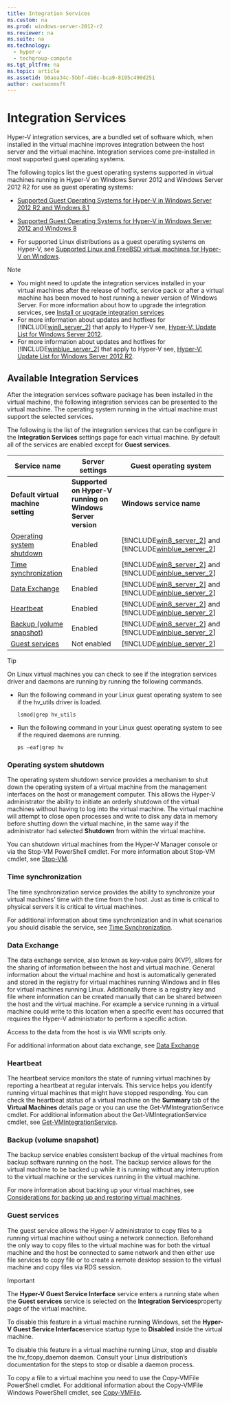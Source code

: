 ```yaml
---
title: Integration Services
ms.custom: na
ms.prod: windows-server-2012-r2
ms.reviewer: na
ms.suite: na
ms.technology: 
  - hyper-v
  - techgroup-compute
ms.tgt_pltfrm: na
ms.topic: article
ms.assetid: b0aea34c-5bbf-4b8c-bca9-8195c490d251
author: cwatsonmsft
---
```

# Integration Services
Hyper\-V integration services, are a bundled set of software which, when installed in the virtual machine improves integration between the host server and the virtual machine. Integration services come pre\-installed in most supported guest operating systems.  
  
The following topics list the guest operating systems supported in virtual machines running in Hyper\-V on Windows Server 2012 and Windows Server 2012 R2 for use as guest operating systems:  
  
-   [Supported Guest Operating Systems for Hyper\-V in Windows Server 2012 R2 and Windows 8.1](assetId:///0a3a974c-1714-47c8-88ca-8c1124dda369)  
  
-   [Supported Guest Operating Systems for Hyper\-V in Windows Server 2012 and Windows 8](assetId:///91958199-798d-4ac5-a019-3ed95c0cd2b8)  
  
-   For supported Linux distributions as a guest operating systems on Hyper\-V, see [Supported Linux and FreeBSD virtual machines for Hyper-V on Windows](../Topic/Supported-Linux-and-FreeBSD-virtual-machines-for-Hyper-V-on-Windows.md).  
  
> [!NOTE]  
> -   You might need to update the integration services installed in your virtual machines after the release of hotfix, service pack or after a virtual machine has been moved to host running a newer version of Windows Server. For more information about how to upgrade the integration services, see [Install or upgrade integration services](assetId:///243b5705-96c9-4ec7-9ec5-c68a22b0d42d#BKMK_step4)  
> -   For more information about updates and hotfixes for [!INCLUDE[win8_server_2](../Token/win8_server_2_md.md)] that apply to Hyper\-V see, [Hyper\-V: Update List for Windows Server 2012](http://social.technet.microsoft.com/wiki/contents/articles/15576.hyper-v-update-list-for-windows-server-2012.aspx).  
> -   For more information about updates and hotfixes for [!INCLUDE[winblue_server_2](../Token/winblue_server_2_md.md)] that apply to Hyper\-V see, [Hyper\-V: Update List for Windows Server 2012 R2](http://social.technet.microsoft.com/wiki/contents/articles/20885.hyper-v-update-list-for-windows-server-2012-r2.aspx).  
  
## Available Integration Services  
After the integration services software package has been installed in the virtual machine, the following integration services can be presented to the virtual machine. The operating system running in the virtual machine must support the selected services.  
  
The following is the list of the integration services that can be configure in the **Integration Services** settings page for each virtual machine. By default all of the services are enabled except for **Guest services**.  
  
|Service name|Server settings|Guest operating system|  
|----------------|-------------------|--------------------------|  
|**Default virtual machine setting**|**Supported on Hyper\-V running on Windows Server version**|**Windows service name**|**Linux driver \/ daemon name**|  
|[Operating system shutdown](../Topic/Integration-Services.md#BKMK_Shutdown)|Enabled|[!INCLUDE[win8_server_2](../Token/win8_server_2_md.md)] and [!INCLUDE[winblue_server_2](../Token/winblue_server_2_md.md)]|**Hyper\-V Guest Shutdown Service**|hv\_utils|  
|[Time synchronization](../Topic/Integration-Services.md#BKMK_time)|Enabled|[!INCLUDE[win8_server_2](../Token/win8_server_2_md.md)] and [!INCLUDE[winblue_server_2](../Token/winblue_server_2_md.md)]|**Hyper\-V Time Synchronization Service**|hv\_utils|  
|[Data Exchange](../Topic/Integration-Services.md#BKMK_KVP)|Enabled|[!INCLUDE[win8_server_2](../Token/win8_server_2_md.md)] and [!INCLUDE[winblue_server_2](../Token/winblue_server_2_md.md)]|**Hyper\-V Data Exchange Service**|hv\_utils and hv\_kvp\_daemon|  
|[Heartbeat](../Topic/Integration-Services.md#BKMK_heartbeat)|Enabled|[!INCLUDE[win8_server_2](../Token/win8_server_2_md.md)] and [!INCLUDE[winblue_server_2](../Token/winblue_server_2_md.md)]|**Hyper\-V Heartbeat Service**|hv\_utils|  
|[Backup \(volume snapshot\)](../Topic/Integration-Services.md#BKMK_backup)|Enabled|[!INCLUDE[win8_server_2](../Token/win8_server_2_md.md)] and [!INCLUDE[winblue_server_2](../Token/winblue_server_2_md.md)]|**Hyper\-V Volume Shadow Copy Requestor**|hv\_utils and hv\_vss\_daemon|  
|[Guest services](../Topic/Integration-Services.md#BKMK_guest)|Not enabled|[!INCLUDE[winblue_server_2](../Token/winblue_server_2_md.md)]|**Hyper\-V Guest Services Interface**|hv\_utils and hv\_fcopy\_daemon|  
  
> [!TIP]  
> On Linux virtual machines you can check to see if the integration services driver and daemons are running by running the following commands.  
>   
> -   Run the following command in your Linux guest operating system to see if the hv\_utils driver is loaded.  
>   
>     ```  
>     lsmod|grep hv_utils  
>     ```  
> -   Run the following command in your Linux guest operating system to see if the required daemons are running.  
>   
>     ```  
>     ps –eaf|grep hv  
>     ```  
  
### <a name="BKMK_Shutdown"></a>Operating system shutdown  
The operating system shutdown service provides a mechanism to shut down the operating system of a virtual machine from the management interfaces on the host or management computer. This allows the Hyper\-V administrator the ability to initiate an orderly shutdown of the virtual machines without having to log into the virtual machine. The virtual machine will attempt to close open processes and write to disk any data in memory before shutting down the virtual machine, in the same way if the administrator had selected **Shutdown** from within the virtual machine.  
  
You can shutdown virtual machines from the Hyper\-V Manager console or via the Stop\-VM PowerShell cmdlet. For more information about Stop\-VM cmdlet, see [Stop\-VM](http://technet.microsoft.com/library/hh848468.aspx).  
  
### <a name="BKMK_time"></a>Time synchronization  
The time synchronization service provides the ability to synchronize your virtual machines’ time with the time from the host. Just as time is critical to physical servers it is critical to virtual machines.  
  
For additional information about time synchronization and in what scenarios you should disable the service, see [Time Synchronization](assetId:///0e2f9415-8bdb-41b8-bf31-b836fced7fb5).  
  
### <a name="BKMK_KVP"></a>Data Exchange  
The data exchange service, also known as key\-value pairs \(KVP\), allows for the sharing of information between the host and virtual machine. General information about the virtual machine and host is automatically generated and stored in the registry for virtual machines running Windows and in files for virtual machines running Linux. Additionally there is a registry key and file where information can be created manually that can be shared between the host and the virtual machine. For example a service running in a virtual machine could write to this location when a specific event has occurred that requires the Hyper\-V administrator to perform a specific action.  
  
Access to the data from the host is via WMI scripts only.  
  
For additional information about data exchange, see [Data Exchange](assetId:///89610b1d-b297-4f8c-b8b9-652e2389d241)  
  
### <a name="BKMK_heartbeat"></a>Heartbeat  
The heartbeat service monitors the state of running virtual machines by reporting a heartbeat at regular intervals. This service helps you identify running virtual machines that might have stopped responding. You can check the heartbeat status of a virtual machine on the **Summary** tab of the **Virtual Machines** details page or you can use the Get\-VMIntegrationSerivce cmdlet. For additional information about the Get\-VMIntegrationService cmdlet, see [Get\-VMIntegrationService](http://technet.microsoft.com/library/hh848542.aspx).  
  
### <a name="BKMK_backup"></a>Backup \(volume snapshot\)  
The backup service enables consistent backup of the virtual machines from backup software running on the host.  The backup service allows for the virtual machine to be backed up while it is running without any interruption to the virtual machine or the services running in the virtual machine.  
  
For more information about backing up your virtual machines, see [Considerations for backing up and restoring virtual machines](../Topic/Considerations-for-backing-up-and-restoring-virtual-machines.md).  
  
### <a name="BKMK_guest"></a>Guest services  
The guest service allows the Hyper\-V administrator to copy files to a running virtual machine without using a network connection. Beforehand the only way to copy files to the virtual machine was for both the virtual machine and the host be connected to same network and then either use file services to copy file or to create a remote desktop session to the virtual machine and copy files via RDS session.  
  
> [!IMPORTANT]  
> The **Hyper\-V Guest Service Interface** service enters a running state when the **Guest services** service is selected on the **Integration Services**property page of the virtual machine.  
>   
> To disable this feature in a virtual machine running Windows, set the **Hyper\-V Guest Service Interface**service startup type to **Disabled** inside the virtual machine.  
>   
> To disable this feature in a virtual machine running Linux, stop and disable the hv\_fcopy\_daemon daemon. Consult your Linux distribution’s documentation for the steps to stop or disable a daemon process.  
  
To copy a file to a virtual machine you need to use the Copy\-VMFile PowerShell cmdlet. For additional information about the Copy\-VMFile Windows PowerShell cmdlet, see [Copy\-VMFile](http://technet.microsoft.com/library/dn464282.aspx).  
  
